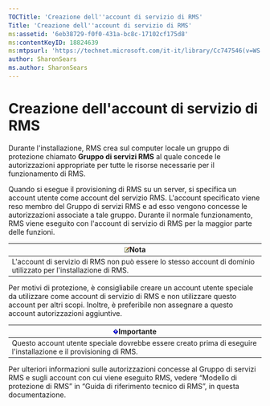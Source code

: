 ```yaml
---
TOCTitle: 'Creazione dell''account di servizio di RMS'
Title: 'Creazione dell''account di servizio di RMS'
ms:assetid: '6eb38729-f0f0-431a-bc8c-17102cf175d8'
ms:contentKeyID: 18824639
ms:mtpsurl: 'https://technet.microsoft.com/it-it/library/Cc747546(v=WS.10)'
author: SharonSears
ms.author: SharonSears
---
```


Creazione dell'account di servizio di RMS
=========================================

Durante l'installazione, RMS crea sul computer locale un gruppo di protezione chiamato **Gruppo di servizi RMS** al quale concede le autorizzazioni appropriate per tutte le risorse necessarie per il funzionamento di RMS.

Quando si esegue il provisioning di RMS su un server, si specifica un account utente come account del servizio RMS. L'account specificato viene reso membro del Gruppo di servizi RMS e ad esso vengono concesse le autorizzazioni associate a tale gruppo. Durante il normale funzionamento, RMS viene eseguito con l'account di servizio di RMS per la maggior parte delle funzioni.

| ![](/security-updates/images/Cc747546.note(WS.10).gif)Nota                                           |
|-----------------------------------------------------------------------------------------------------------------|
| L'account di servizio di RMS non può essere lo stesso account di dominio utilizzato per l'installazione di RMS. |

Per motivi di protezione, è consigliabile creare un account utente speciale da utilizzare come account di servizio di RMS e non utilizzare questo account per altri scopi. Inoltre, è preferibile non assegnare a questo account autorizzazioni aggiuntive.

| ![](/security-updates/images/Cc747546.Important(WS.10).gif)Importante                                  |
|-------------------------------------------------------------------------------------------------------------------|
| Questo account utente speciale dovrebbe essere creato prima di eseguire l'installazione e il provisioning di RMS. |

Per ulteriori informazioni sulle autorizzazioni concesse al Gruppo di servizi RMS e sugli account con cui viene eseguito RMS, vedere “Modello di protezione di RMS” in “Guida di riferimento tecnico di RMS”, in questa documentazione.
